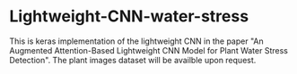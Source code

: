 # Lightweight-CNN-water-stress
This is keras implementation of the lightweight CNN in the paper "An Augmented Attention-Based Lightweight CNN Model for Plant Water Stress Detection". The plant images dataset will be availble upon request.

